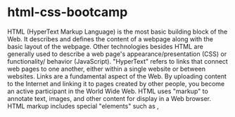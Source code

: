# html-css-bootcamp
HTML (HyperText Markup Language) is the most basic building block of the Web. It describes and defines the content of a webpage along with the basic layout of the webpage. Other technologies besides HTML are generally used to describe a web page's appearance/presentation (CSS) or functionality/ behavior (JavaScript).
"HyperText" refers to links that connect web pages to one another, either within a single website or between websites. Links are a fundamental aspect of the Web. By uploading content to the Internet and linking it to pages created by other people, you become an active participant in the World Wide Web.
HTML uses "markup" to annotate text, images, and other content for display in a Web browser. HTML markup includes special "elements" such as <head>, <title>, <body>, <header>, <footer>, <article>, <section>, <p>, <div>, <span>, <img>, <aside>, <audio>, <canvas>, <datalist>, <details>, <embed>, <nav>, <output>, <progress>, <video> and many others.
Tags in HTML are case insensitive. That is, they can be written in uppercase, lowercase, or a mixture. Example <title> tag can be written as <Title>,<TITLE> or in any other way.
  
Cascading Style Sheets (CSS) is a stylesheet language used to describe the presentation of a document written in HTML or XML (including XML dialects such as SVG or XHTML). CSS describes how elements should be rendered on screen, on paper, in speech, or on other media.
CSS is one of the core languages of the open web and is standardized across browsers according to the W3C specification. Developed in levels, CSS1 is now obsolete, CSS2.1 is a recommendation, and CSS3, now split into smaller modules, is progressing on the standardization track.
